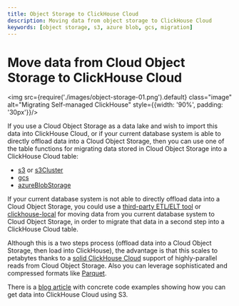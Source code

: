 ```yaml
---
title: Object Storage to ClickHouse Cloud
description: Moving data from object storage to ClickHouse Cloud
keywords: [object storage, s3, azure blob, gcs, migration]
---
```


# Move data from Cloud Object Storage to ClickHouse Cloud

<img src={require('./images/object-storage-01.png').default} class="image" alt="Migrating Self-managed ClickHouse" style={{width: '90%', padding: '30px'}}/>

If you use a Cloud Object Storage as a data lake and wish to import this data into ClickHouse Cloud,
or if your current database system is able to directly offload data into a Cloud Object Storage, then you can use one of the
table functions for migrating data stored in Cloud Object Storage into a ClickHouse Cloud table:

- [s3](/docs/en/sql-reference/table-functions/s3.md) or [s3Cluster](/docs/en/sql-reference/table-functions/s3Cluster.md)
- [gcs](/docs/en/sql-reference/table-functions/gcs)
- [azureBlobStorage](/docs/en/sql-reference/table-functions/azureBlobStorage)

If your current database system is not able to directly offload data into a Cloud Object Storage, you could use a [third-party ETL/ELT tool](./etl-tool-to-clickhouse.md) or [clickhouse-local](./clickhouse-local-etl.md) for moving data
from you current database system to Cloud Object Storage, in order to migrate that data in a second step into a ClickHouse Cloud table.

Although this is a two steps process (offload data into a Cloud Object Storage, then load into ClickHouse), the advantage is that this
scales to petabytes thanks to a [solid ClickHouse Cloud](https://clickhouse.com/blog/getting-data-into-clickhouse-part-3-s3) support of highly-parallel reads from Cloud Object Storage.
Also you can leverage sophisticated and compressed formats like [Parquet](https://clickhouse.com/docs/en/interfaces/formats/#data-format-parquet).

There is a [blog article](https://clickhouse.com/blog/getting-data-into-clickhouse-part-3-s3) with concrete code examples showing how you can get data into ClickHouse Cloud using S3.
